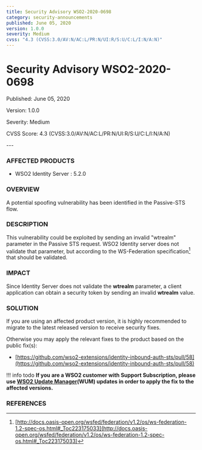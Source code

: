 ```yaml
---
title: Security Advisory WSO2-2020-0698
category: security-announcements
published: June 05, 2020
version: 1.0.0
severity: Medium
cvss: "4.3 (CVSS:3.0/AV:N/AC:L/PR:N/UI:R/S:U/C:L/I:N/A:N)"
---
```


# Security Advisory WSO2-2020-0698

<p class="doc-info">Published: June 05, 2020</p>
<p class="doc-info">Version: 1.0.0</p>
<p class="doc-info">Severity: Medium</p>
<p class="doc-info">CVSS Score: 4.3 (CVSS:3.0/AV:N/AC:L/PR:N/UI:R/S:U/C:L/I:N/A:N)</p>
---

### AFFECTED PRODUCTS
* WSO2 Identity Server : 5.2.0


### OVERVIEW
A potential spoofing vulnerability has been identified in the Passive-STS flow.


### DESCRIPTION
This vulnerability could be exploited by sending an invalid "wtrealm" parameter in the Passive STS request. WSO2 Identity server does not validate that parameter, but according to the WS-Federation specification[^1] that should be validated.


### IMPACT
Since Identity Server does not validate the **wtrealm** parameter, a client application can obtain a security token by sending an invalid **wtrealm** value.


### SOLUTION
If you are using an affected product version, it is highly recommended to migrate to the latest released version to receive security fixes.

Otherwise you may apply the relevant fixes to the product based on the public fix(s):

* [https://github.com/wso2-extensions/identity-inbound-auth-sts/pull/58](https://github.com/wso2-extensions/identity-inbound-auth-sts/pull/58)

!!! info todo
    **If you are a WSO2 customer with Support Subscription, please use [WSO2 Update Manager](https://wso2.com/updates/wum)(WUM) updates in order to apply the fix to the affected versions.**


### REFERENCES
[^1]: [http://docs.oasis-open.org/wsfed/federation/v1.2/os/ws-federation-1.2-spec-os.html#_Toc223175033](http://docs.oasis-open.org/wsfed/federation/v1.2/os/ws-federation-1.2-spec-os.html#_Toc223175033)
